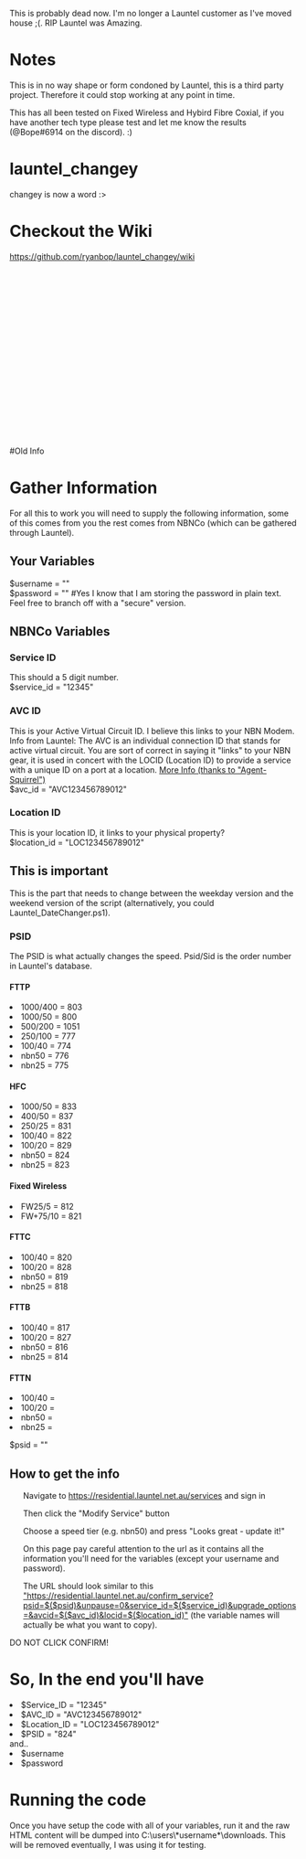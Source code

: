 This is probably dead now. I'm no longer a Launtel customer as I've moved house ;(. RIP Launtel was Amazing.

# Notes

This is in no way shape or form condoned by Launtel, this is a third party project. Therefore it could stop working at any point in time. 

This has all been tested on Fixed Wireless and Hybird Fibre Coxial, if you have another tech type please test and let me know the results (@Bope#6914 on the discord). :)


# launtel_changey
changey is now a word :>

# Checkout the Wiki
<a href="https://github.com/ryanbop/launtel_changey/wiki">https://github.com/ryanbop/launtel_changey/wiki</a><br><br><br><br><br><br><br><br><br><br><br><br><br><br><br><br><br><br><br><br>
#Old Info
<h1>Gather Information</h1>
For all this to work you will need to supply the following information, some of this comes from you the rest comes from NBNCo (which can be gathered through Launtel).

<h2>Your Variables</h2>
$username = ""<br>
$password = "" #Yes I know that I am storing the password in plain text. Feel free to branch off with a "secure" version.

<h2>NBNCo Variables</h2>
<h3>Service ID</h3>
This should a 5 digit number.<br>
$service_id = "12345"
<h3>AVC ID</h3>
This is your Active Virtual Circuit ID. I believe this links to your NBN Modem. Info from Launtel: The AVC is an individual connection ID that stands for active virtual circuit. You are sort of correct in saying it "links" to your NBN gear, it is used in concert with the LOCID (Location ID) to provide a service with a unique ID on a port at a location. <a href="https://kb.launtel.net.au/en/software/launtel_nbn/nbn_glossary">More Info (thanks to "Agent-Squirrel")</a><br>
$avc_id = "AVC123456789012"
<h3>Location ID</h3>
This is your location ID, it links to your physical property?<br>
$location_id = "LOC123456789012"

<h2>This is important</h2>
This is the part that needs to change between the weekday version and the weekend version of the script (alternatively, you could Launtel_DateChanger.ps1). 
<h3>PSID</h3>
The PSID is what actually changes the speed. Psid/Sid is the order number in Launtel's database.
<h4>FTTP</h4>
<li>1000/400 = 803</li>
<li>1000/50 = 800</li>
<li>500/200 = 1051</li>
<li>250/100 = 777</li>
<li>100/40 = 774</li>
<li>nbn50 = 776</li>
<li>nbn25 = 775</li>
<h4>HFC</h4>
<li>1000/50 = 833</li>
<li>400/50 = 837</li>
<li>250/25 = 831</li>
<li>100/40 = 822</li>
<li>100/20 = 829</li>
<li>nbn50 = 824</li>
<li>nbn25 = 823</li>
<h4>Fixed Wireless</h4>
<li>FW25/5 = 812</li>
<li>FW+75/10 = 821</li>
<h4>FTTC</h4>
<li>100/40 = 820</li>
<li>100/20 = 828</li>
<li>nbn50 = 819</li>
<li>nbn25 = 818</li>
<h4>FTTB</h4>
<li>100/40 = 817</li>
<li>100/20 = 827</li>
<li>nbn50 = 816</li>
<li>nbn25 = 814</li>
<h4>FTTN</h4>
<li>100/40 = </li>
<li>100/20 = </li>
<li>nbn50 = </li>
<li>nbn25 = </li>

$psid = ""

<h2>How to get the info</h2>
<ol>Navigate to <a href="https://residential.launtel.net.au/services">https://residential.launtel.net.au/services</a> and sign in<br></ol>
<ol>Then click the "Modify Service" button<br></ol>
<ol>Choose a speed tier (e.g. nbn50) and press "Looks great - update it!"<br></ol>
<ol>On this page pay careful attention to the url as it contains all the information you'll need for the variables (except your username and password).<br></ol>
<ol>The URL should look similar to this <a href="https://residential.launtel.net.au/confirm_service?psid=$($psid)&unpause=0&service_id=$($service_id)&upgrade_options=&avcid=$($avc_id)&locid=$($location_id)">"https://residential.launtel.net.au/confirm_service?psid=$($psid)&unpause=0&service_id=$($service_id)&upgrade_options=&avcid=$($avc_id)&locid=$($location_id)"</a> (the variable names will actually be what you want to copy).<br></ol>
DO NOT CLICK CONFIRM!

<h1>So, In the end you'll have</h1>
<li>$Service_ID = "12345"</li>
<li>$AVC_ID = "AVC123456789012"</li>
<li>$Location_ID = "LOC123456789012"</li>
<li>$PSID = "824"</li>
and..
<li>$username</li>
<li>$password</li>


<h1>Running the code</h1>
Once you have setup the code with all of your variables, run it and the raw HTML content will be dumped into C:\users\*username*\downloads. This will be removed eventually, I was using it for testing.
